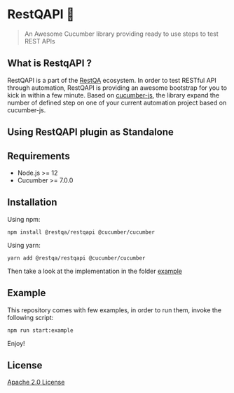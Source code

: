 # RestQAPI 🦏

> An Awesome Cucumber library providing ready to use steps to test REST APIs

## What is RestqAPI ?

RestQAPI is a part of the [RestQA](https://restqa.io) ecosystem.
In order to test RESTful API through automation, RestQAPI is providing an awesome bootstrap for you to kick in within a few minute.
Based on [cucumber-js](https://github.com/cucumber/cucumber-js), the library expand the number of defined step on one of your current automation project based on cucumber-js.


## Using RestQAPI plugin as Standalone

## Requirements

* Node.js >= 12
* Cucumber >= 7.0.0

## Installation

Using npm:

```
npm install @restqa/restqapi @cucumber/cucumber
```

Using yarn:

```
yarn add @restqa/restqapi @cucumber/cucumber
```

Then take a look at the implementation in the folder [example](./example)


## Example

This repository comes with few examples, in order to run them, invoke the following script:

```
npm run start:example
```

Enjoy!

## License

[Apache 2.0 License](./LICENSE)
